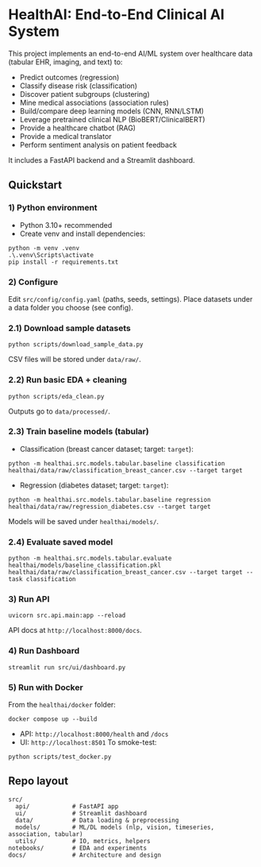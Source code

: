 # HealthAI: End-to-End Clinical AI System

This project implements an end-to-end AI/ML system over healthcare data (tabular EHR, imaging, and text) to:
- Predict outcomes (regression)
- Classify disease risk (classification)
- Discover patient subgroups (clustering)
- Mine medical associations (association rules)
- Build/compare deep learning models (CNN, RNN/LSTM)
- Leverage pretrained clinical NLP (BioBERT/ClinicalBERT)
- Provide a healthcare chatbot (RAG)
- Provide a medical translator
- Perform sentiment analysis on patient feedback

It includes a FastAPI backend and a Streamlit dashboard.

## Quickstart

### 1) Python environment
- Python 3.10+ recommended
- Create venv and install dependencies:
```
python -m venv .venv
.\.venv\Scripts\activate
pip install -r requirements.txt
```

### 2) Configure
Edit `src/config/config.yaml` (paths, seeds, settings). Place datasets under a data folder you choose (see config).

### 2.1) Download sample datasets
```
python scripts/download_sample_data.py
```
CSV files will be stored under `data/raw/`.

### 2.2) Run basic EDA + cleaning
```
python scripts/eda_clean.py
```
Outputs go to `data/processed/`.

### 2.3) Train baseline models (tabular)
- Classification (breast cancer dataset; target: `target`):
```
python -m healthai.src.models.tabular.baseline classification healthai/data/raw/classification_breast_cancer.csv --target target
```
- Regression (diabetes dataset; target: `target`):
```
python -m healthai.src.models.tabular.baseline regression healthai/data/raw/regression_diabetes.csv --target target
```
Models will be saved under `healthai/models/`.

### 2.4) Evaluate saved model
```
python -m healthai.src.models.tabular.evaluate healthai/models/baseline_classification.pkl healthai/data/raw/classification_breast_cancer.csv --target target --task classification
```

### 3) Run API
```
uvicorn src.api.main:app --reload
```
API docs at `http://localhost:8000/docs`.

### 4) Run Dashboard
```
streamlit run src/ui/dashboard.py
```

### 5) Run with Docker
From the `healthai/docker` folder:
```
docker compose up --build
```
- API: `http://localhost:8000/health` and `/docs`
- UI: `http://localhost:8501`
To smoke-test:
```
python scripts/test_docker.py
```

## Repo layout
```
src/
  api/            # FastAPI app
  ui/             # Streamlit dashboard
  data/           # Data loading & preprocessing
  models/         # ML/DL models (nlp, vision, timeseries, association, tabular)
  utils/          # IO, metrics, helpers
notebooks/        # EDA and experiments
docs/             # Architecture and design
``` 